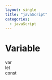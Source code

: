 ```yaml
---
layout: single
title: "javaScript"
categories:
  - javaScript
---
```


# Variable

var <br>
let <br>
const <br>
